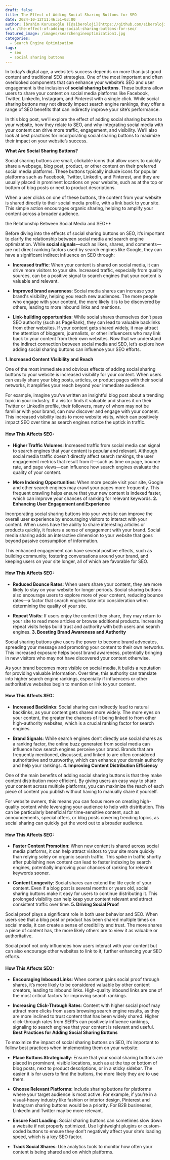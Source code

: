 ```yaml
---
draft: false
title: The Effect of Adding Social Sharing Buttons for SEO
date: 2024-10-12T11:46:51+03:00
author: İbrahim Korucuoğlu ([@siberoloji](https://github.com/siberoloji))
url: /the-effect-of-adding-social-sharing-buttons-for-seo/
featured_image: /images/searchengineoptimization1.jpg
categories:
  - Search Engine Optimisation
tags:
  - seo
  - social sharing buttons
---
```

In today’s digital age, a website’s success depends on more than just good content and traditional SEO strategies. One of the most important and often overlooked components that can enhance your website’s SEO and user engagement is the inclusion of **social sharing buttons**. These buttons allow users to share your content on social media platforms like Facebook, Twitter, LinkedIn, Instagram, and Pinterest with a single click. While social sharing buttons may not directly impact search engine rankings, they offer a range of SEO benefits that can indirectly improve your site’s performance.

In this blog post, we’ll explore the effect of adding social sharing buttons to your website, how they relate to SEO, and why integrating social media with your content can drive more traffic, engagement, and visibility. We’ll also look at best practices for incorporating social sharing buttons to maximize their impact on your website’s success.

**What Are Social Sharing Buttons?**

Social sharing buttons are small, clickable icons that allow users to quickly share a webpage, blog post, product, or other content on their preferred social media platforms. These buttons typically include icons for popular platforms such as Facebook, Twitter, LinkedIn, and Pinterest, and they are usually placed in prominent locations on your website, such as at the top or bottom of blog posts or next to product descriptions.

When a user clicks on one of these buttons, the content from your website is shared directly to their social media profile, with a link back to your site. This simple action encourages organic sharing, helping to amplify your content across a broader audience.

the Relationship Between Social Media and SEO**

Before diving into the effects of social sharing buttons on SEO, it’s important to clarify the relationship between social media and search engine optimization. While **social signals**—such as likes, shares, and comments—are not direct ranking factors used by search engines like Google, they can have a significant indirect influence on SEO through:
* **Increased traffic**: When your content is shared on social media, it can drive more visitors to your site. Increased traffic, especially from quality sources, can be a positive signal to search engines that your content is valuable and relevant.

* **Improved brand awareness**: Social media shares can increase your brand's visibility, helping you reach new audiences. The more people who engage with your content, the more likely it is to be discovered by others, leading to more inbound links and mentions.

* **Link-building opportunities**: While social shares themselves don’t pass SEO authority (such as PageRank), they can lead to valuable backlinks from other websites. If your content gets shared widely, it may attract the attention of bloggers, journalists, or other influencers who may link back to your content from their own websites.
Now that we understand the indirect connection between social media and SEO, let’s explore how adding social sharing buttons can influence your SEO efforts.

**1. Increased Content Visibility and Reach**

One of the most immediate and obvious effects of adding social sharing buttons to your website is increased visibility for your content. When users can easily share your blog posts, articles, or product pages with their social networks, it amplifies your reach beyond your immediate audience.

For example, imagine you’ve written an insightful blog post about a trending topic in your industry. If a visitor finds it valuable and shares it on their Twitter or LinkedIn profile, their followers, many of whom may not be familiar with your brand, can now discover and engage with your content. This increased visibility leads to more website visits, which can positively impact SEO over time as search engines notice the uptick in traffic.
#### How This Affects SEO:
* **Higher Traffic Volumes**: Increased traffic from social media can signal to search engines that your content is popular and relevant. Although social media traffic doesn’t directly affect search rankings, the user engagement metrics that result from it—such as time on page, bounce rate, and page views—can influence how search engines evaluate the quality of your content.

* **More Indexing Opportunities**: When more people visit your site, Google and other search engines may crawl your pages more frequently. This frequent crawling helps ensure that your new content is indexed faster, which can improve your chances of ranking for relevant keywords.
**2. Enhancing User Engagement and Experience**

Incorporating social sharing buttons into your website can improve the overall user experience by encouraging visitors to interact with your content. When users have the ability to share interesting articles or products quickly, it fosters a sense of engagement with your brand. Social media sharing adds an interactive dimension to your website that goes beyond passive consumption of information.

This enhanced engagement can have several positive effects, such as building community, fostering conversations around your brand, and keeping users on your site longer, all of which are favorable for SEO.
#### How This Affects SEO:
* **Reduced Bounce Rates**: When users share your content, they are more likely to stay on your website for longer periods. Social sharing buttons also encourage users to explore more of your content, reducing bounce rates—a factor that search engines take into consideration when determining the quality of your site.

* **Repeat Visits**: If users enjoy the content they share, they may return to your site to read more articles or browse additional products. Increasing repeat visits helps build trust and authority with both users and search engines.
**3. Boosting Brand Awareness and Authority**

Social sharing buttons give users the power to become brand advocates, spreading your message and promoting your content to their own networks. This increased exposure helps boost brand awareness, potentially bringing in new visitors who may not have discovered your content otherwise.

As your brand becomes more visible on social media, it builds a reputation for providing valuable information. Over time, this authority can translate into higher search engine rankings, especially if influencers or other authoritative websites begin to mention or link to your content.
#### How This Affects SEO:
* **Increased Backlinks**: Social sharing can indirectly lead to natural backlinks, as your content gets shared more widely. The more eyes on your content, the greater the chances of it being linked to from other high-authority websites, which is a crucial ranking factor for search engines.

* **Brand Signals**: While search engines don’t directly use social shares as a ranking factor, the online buzz generated from social media can influence how search engines perceive your brand. Brands that are frequently mentioned, discussed, and linked to are often considered authoritative and trustworthy, which can enhance your domain authority and help your rankings.
**4. Improving Content Distribution Efficiency**

One of the main benefits of adding social sharing buttons is that they make content distribution more efficient. By giving users an easy way to share your content across multiple platforms, you can maximize the reach of each piece of content you publish without having to manually share it yourself.

For website owners, this means you can focus more on creating high-quality content while leveraging your audience to help with distribution. This can be particularly beneficial for time-sensitive content, such as announcements, special offers, or blog posts covering trending topics, as social sharing can quickly get the word out to a broader audience.
#### How This Affects SEO:
* **Faster Content Promotion**: When new content is shared across social media platforms, it can help attract visitors to your site more quickly than relying solely on organic search traffic. This spike in traffic shortly after publishing new content can lead to faster indexing by search engines, potentially improving your chances of ranking for relevant keywords sooner.

* **Content Longevity**: Social shares can extend the life cycle of your content. Even if a blog post is several months or years old, social sharing buttons make it easy for users to continue distributing it. This prolonged visibility can help keep your content relevant and attract consistent traffic over time.
**5. Driving Social Proof**

Social proof plays a significant role in both user behavior and SEO. When users see that a blog post or product has been shared multiple times on social media, it can create a sense of credibility and trust. The more shares a piece of content has, the more likely others are to view it as valuable or authoritative.

Social proof not only influences how users interact with your content but can also encourage other websites to link to it, further enhancing your SEO efforts.
#### How This Affects SEO:
* **Encouraging Inbound Links**: When content gains social proof through shares, it’s more likely to be considered valuable by other content creators, leading to inbound links. High-quality inbound links are one of the most critical factors for improving search rankings.

* **Increasing Click-Through Rates**: Content with higher social proof may attract more clicks from users browsing search engine results, as they are more inclined to trust content that has been widely shared. Higher click-through rates from SERPs can positively influence rankings, signaling to search engines that your content is relevant and useful.
**Best Practices for Adding Social Sharing Buttons**

To maximize the impact of social sharing buttons on SEO, it’s important to follow best practices when implementing them on your website:
* **Place Buttons Strategically**: Ensure that your social sharing buttons are placed in prominent, visible locations, such as at the top or bottom of blog posts, next to product descriptions, or in a sticky sidebar. The easier it is for users to find the buttons, the more likely they are to use them.

* **Choose Relevant Platforms**: Include sharing buttons for platforms where your target audience is most active. For example, if you’re in a visual-heavy industry like fashion or interior design, Pinterest and Instagram sharing buttons would be a priority. For B2B businesses, LinkedIn and Twitter may be more relevant.

* **Ensure Fast Loading**: Social sharing buttons can sometimes slow down a website if not properly optimized. Use lightweight plugins or custom-coded buttons to ensure they don’t negatively affect your site’s loading speed, which is a key SEO factor.

* **Track Social Shares**: Use analytics tools to monitor how often your content is being shared and on which platforms.

